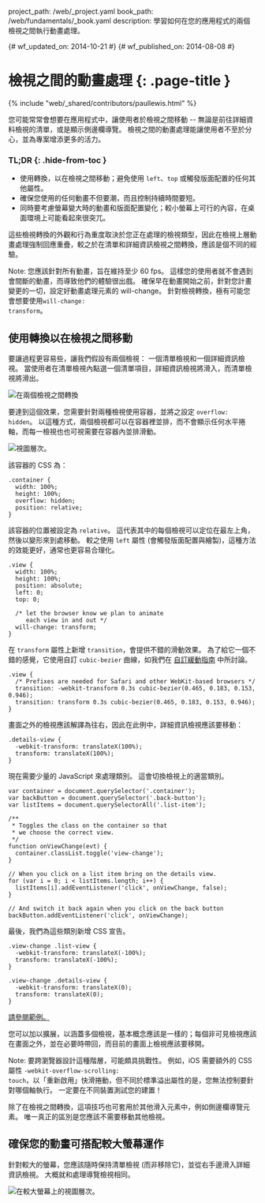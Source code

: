 project_path: /web/_project.yaml
book_path: /web/fundamentals/_book.yaml
description: 學習如何在您的應用程式的兩個檢視之間執行動畫處理。

{# wf_updated_on: 2014-10-21 #}
{# wf_published_on: 2014-08-08 #}

# 檢視之間的動畫處理 {: .page-title }

{% include "web/_shared/contributors/paullewis.html" %}


您可能常常會想要在應用程式中，讓使用者於檢視之間移動 -- 無論是前往詳細資料檢視的清單，或是顯示側邊欄導覽。 檢視之間的動畫處理能讓使用者不至於分心，並為專案增添更多的活力。

### TL;DR {: .hide-from-toc }
- 使用轉換，以在檢視之間移動；避免使用 `left`、`top` 或觸發版面配置的任何其他屬性。
- 確保您使用的任何動畫不但要潮，而且控制持續時間要短。
- 同時要考慮螢幕變大時的動畫和版面配置變化；較小螢幕上可行的內容，在桌面環境上可能看起來很突兀。


這些檢視轉換的外觀和行為重度取決於您正在處理的檢視類型，因此在檢視上層動畫處理強制回應重疊，較之於在清單和詳細資訊檢視之間轉換，應該是個不同的經驗。

Note: 您應該針對所有動畫，旨在維持至少 60 fps。 這樣您的使用者就不會遇到會間斷的動畫，而導致他們的體驗很出戲。 確保早在動畫開始之前，針對您計畫變更的一切，設定好動畫處理元素的 will-change。 針對檢視轉換，極有可能您會想要使用<code>will-change: transform</code>。

## 使用轉換以在檢視之間移動

要讓過程更容易些，讓我們假設有兩個檢視： 一個清單檢視和一個詳細資訊檢視。 當使用者在清單檢視內點選一個清單項目，詳細資訊檢視將滑入，而清單檢視將滑出。

<img src="imgs/gifs/view-translate.gif" alt="在兩個檢視之間轉換" />

要達到這個效果，您需要針對兩種檢視使用容器，並將之設定 `overflow: hidden`。 以這種方式，兩個檢視都可以在容器裡並排，而不會顯示任何水平捲軸，而每一檢視也也可視需要在容器內並排滑動。

<img src="imgs/container-two-views.svg" alt="視圖層次。" />

該容器的 CSS 為：


    .container {
      width: 100%;
      height: 100%;
      overflow: hidden;
      position: relative;
    }
    

該容器的位置被設定為 `relative`。 這代表其中的每個檢視可以定位在最左上角，然後以變形來到處移動。 較之使用 `left` 屬性 (會觸發版面配置與繪製)，這種方法的效能更好，通常也更容易合理化。


    .view {
      width: 100%;
      height: 100%;
      position: absolute;
      left: 0;
      top: 0;
    
      /* let the browser know we plan to animate
         each view in and out */
      will-change: transform;
    }
    

在 `transform` 屬性上新增 `transition`，會提供不錯的滑動效果。 為了給它一個不錯的感覺，它使用自訂 `cubic-bezier` 曲線，如我們在 [自訂緩動指南](custom-easing.html) 中所討論。


    .view {
      /* Prefixes are needed for Safari and other WebKit-based browsers */
      transition: -webkit-transform 0.3s cubic-bezier(0.465, 0.183, 0.153, 0.946);
      transition: transform 0.3s cubic-bezier(0.465, 0.183, 0.153, 0.946);
    }
    

畫面之外的檢視應該解譯為往右，因此在此例中，詳細資訊檢視應該要移動：


    .details-view {
      -webkit-transform: translateX(100%);
      transform: translateX(100%);
    }
    

現在需要少量的 JavaScript 來處理類別。 這會切換檢視上的適當類別。


    var container = document.querySelector('.container');
    var backButton = document.querySelector('.back-button');
    var listItems = document.querySelectorAll('.list-item');
    
    /**
     * Toggles the class on the container so that
     * we choose the correct view.
     */
    function onViewChange(evt) {
      container.classList.toggle('view-change');
    }
    
    // When you click on a list item bring on the details view.
    for (var i = 0; i < listItems.length; i++) {
      listItems[i].addEventListener('click', onViewChange, false);
    }
    
    // And switch it back again when you click on the back button
    backButton.addEventListener('click', onViewChange);
    

最後，我們為這些類別新增 CSS 宣告。


    .view-change .list-view {
      -webkit-transform: translateX(-100%);
      transform: translateX(-100%);
    }
    
    .view-change .details-view {
      -webkit-transform: translateX(0);
      transform: translateX(0);
    }
    

<a href="https://googlesamples.github.io/web-fundamentals/samples/../fundamentals/design-and-ui/animations/inter-view-animation.html">請參閱範例。</a>

您可以加以擴展，以涵蓋多個檢視，基本概念應該是一樣的；每個非可見檢視應該在畫面之外，並在必要時帶回，而目前的畫面上檢視應該要移開。

Note: 要跨瀏覽器設計這種階層，可能頗具挑戰性。 例如，iOS 需要額外的 CSS 屬性 <code>-webkit-overflow-scrolling: touch</code>，以「重新啟用」快滑捲動，但不同於標準溢出屬性的是，您無法控制要針對哪個軸執行。 一定要在不同裝置測試您的建置！

除了在檢視之間轉換，這項技巧也可套用於其他滑入元素中，例如側邊欄導覽元素。 唯一真正的區別是您應該不需要移動其他檢視。

## 確保您的動畫可搭配較大螢幕運作

針對較大的螢幕，您應該隨時保持清單檢視 (而非移除它)，並從右手邊滑入詳細資訊檢視。 大概就和處理導覽檢視相同。

<img src="imgs/container-two-views-ls.svg" alt="在較大螢幕上的視圖層次。" />


